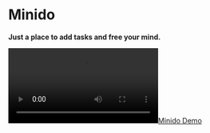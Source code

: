 # Minido

**Just a place to add tasks and free your mind.**

[![Minido Demo](https://github.com/thiagomv-dev/minido-app/raw/refs/heads/main/demo.mp4)](https://github.com/user-attachments/assets/834a4b2c-a17e-4fb4-94b5-7d915660aaa4)
